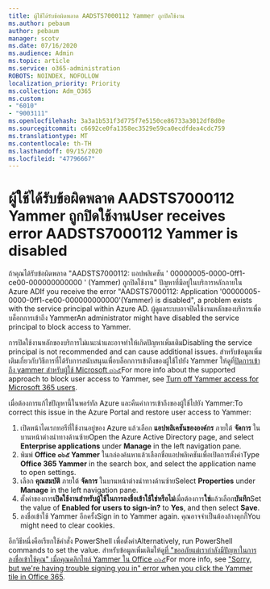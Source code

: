```yaml
---
title: ผู้ใช้ได้รับข้อผิดพลาด AADSTS7000112 Yammer ถูกปิดใช้งาน
ms.author: pebaum
author: pebaum
manager: scotv
ms.date: 07/16/2020
ms.audience: Admin
ms.topic: article
ms.service: o365-administration
ROBOTS: NOINDEX, NOFOLLOW
localization_priority: Priority
ms.collection: Adm_O365
ms.custom:
- "6010"
- "9003111"
ms.openlocfilehash: 3a3a1b531f3d775f7e5150ce86733a3012df8d0e
ms.sourcegitcommit: c6692ce0fa1358ec3529e59ca0ecdfdea4cdc759
ms.translationtype: MT
ms.contentlocale: th-TH
ms.lasthandoff: 09/15/2020
ms.locfileid: "47796667"
---
```

# <a name="user-receives-error-aadsts7000112-yammer-is-disabled"></a><span data-ttu-id="7cced-102">ผู้ใช้ได้รับข้อผิดพลาด AADSTS7000112 Yammer ถูกปิดใช้งาน</span><span class="sxs-lookup"><span data-stu-id="7cced-102">User receives error AADSTS7000112 Yammer is disabled</span></span>

<span data-ttu-id="7cced-103">ถ้าคุณได้รับข้อผิดพลาด "AADSTS7000112: แอปพลิเคชัน ' 00000005-0000-0ff1-ce00-000000000000 ' (Yammer) ถูกปิดใช้งาน" ปัญหาที่มีอยู่ในบริการหลักภายใน Azure AD</span><span class="sxs-lookup"><span data-stu-id="7cced-103">If you receive the error "AADSTS7000112: Application '00000005-0000-0ff1-ce00-000000000000'(Yammer) is disabled", a problem exists with the service principal within Azure AD.</span></span> <span data-ttu-id="7cced-104">ผู้ดูแลระบบอาจปิดใช้งานหลักของบริการเพื่อบล็อกการเข้าถึง Yammer</span><span class="sxs-lookup"><span data-stu-id="7cced-104">An administrator might have disabled the service principal to block access to Yammer.</span></span>

<span data-ttu-id="7cced-105">การปิดใช้งานหลักของบริการไม่แนะนำและอาจทำให้เกิดปัญหาเพิ่มเติม</span><span class="sxs-lookup"><span data-stu-id="7cced-105">Disabling the service principal is not recommended and can cause additional issues.</span></span> <span data-ttu-id="7cced-106">สำหรับข้อมูลเพิ่มเติมเกี่ยวกับวิธีการที่ได้รับการสนับสนุนเพื่อบล็อกการเข้าถึงของผู้ใช้ไปยัง Yammer ให้ดูที่[ปิดการเข้าถึง yammer สำหรับผู้ใช้ Microsoft ๓๖๕](https://docs.microsoft.com/yammer/manage-yammer-users/turn-off-user-access)</span><span class="sxs-lookup"><span data-stu-id="7cced-106">For more info about the supported approach to block user access to Yammer, see [Turn off Yammer access for Microsoft 365 users](https://docs.microsoft.com/yammer/manage-yammer-users/turn-off-user-access).</span></span>  

<span data-ttu-id="7cced-107">เมื่อต้องการแก้ไขปัญหานี้ในพอร์ทัล Azure และคืนค่าการเข้าถึงของผู้ใช้ไปยัง Yammer:</span><span class="sxs-lookup"><span data-stu-id="7cced-107">To correct this issue in the Azure Portal and restore user access to Yammer:</span></span>

1.  <span data-ttu-id="7cced-108">เปิดหน้าไดเรกทอรีที่ใช้งานอยู่ของ Azure แล้วเลือก **แอปพลิเคชันขององค์กร** ภายใต้ **จัดการ** ในบานหน้าต่างนำทางด้านซ้าย</span><span class="sxs-lookup"><span data-stu-id="7cced-108">Open the Azure Active Directory page, and select **Enterprise applications** under **Manage** in the left navigation pane.</span></span>
3.  <span data-ttu-id="7cced-109">พิมพ์ **Office ๓๖๕ Yammer** ในกล่องค้นหาแล้วเลือกชื่อแอปพลิเคชันเพื่อเปิดการตั้งค่า</span><span class="sxs-lookup"><span data-stu-id="7cced-109">Type **Office 365 Yammer** in the search box, and select the application name to open settings.</span></span>
4.  <span data-ttu-id="7cced-110">เลือก **คุณสมบัติ** ภายใต้ **จัดการ** ในบานหน้าต่างนำทางด้านซ้าย</span><span class="sxs-lookup"><span data-stu-id="7cced-110">Select **Properties** under **Manage** in the left navigation pane.</span></span>
5.  <span data-ttu-id="7cced-111">ตั้งค่าของการ**เปิดใช้งานสำหรับผู้ใช้ในการลงชื่อเข้าใช้ใช่หรือไม่**เมื่อต้องการ**ใช่**แล้วเลือก**บันทึก**</span><span class="sxs-lookup"><span data-stu-id="7cced-111">Set the value of **Enabled for users to sign-in?** to **Yes**, and then select **Save**.</span></span>
6.  <span data-ttu-id="7cced-112">ลงชื่อเข้าใช้ Yammer อีกครั้ง</span><span class="sxs-lookup"><span data-stu-id="7cced-112">Sign in to Yammer again.</span></span> <span data-ttu-id="7cced-113">คุณอาจจำเป็นต้องล้างคุกกี้</span><span class="sxs-lookup"><span data-stu-id="7cced-113">You might need to clear cookies.</span></span>

<span data-ttu-id="7cced-114">อีกวิธีหนึ่งคือเรียกใช้คำสั่ง PowerShell เพื่อตั้งค่า</span><span class="sxs-lookup"><span data-stu-id="7cced-114">Alternatively, run PowerShell commands to set the value.</span></span> <span data-ttu-id="7cced-115">สำหรับข้อมูลเพิ่มเติมให้ดู[ที่ "ขออภัยแต่เรากำลังมีปัญหาในการลงชื่อเข้าใช้คุณ" เมื่อคุณคลิกไทล์ Yammer ใน Office ๓๖๕](https://docs.microsoft.com/yammer/troubleshoot-problems/error-when-click-the-yammer-tile-in-office-365)</span><span class="sxs-lookup"><span data-stu-id="7cced-115">For more info, see ["Sorry, but we're having trouble signing you in" error when you click the Yammer tile in Office 365](https://docs.microsoft.com/yammer/troubleshoot-problems/error-when-click-the-yammer-tile-in-office-365).</span></span> 